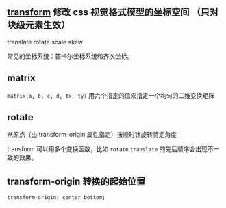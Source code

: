 ## [transform](https://developer.mozilla.org/zh-CN/docs/Web/CSS/transform) 修改 css 视觉格式模型的坐标空间 （只对块级元素生效）
translate rotate scale skew

常见的坐标系统：笛卡尔坐标系统和齐次坐标。

## matrix 
`matrix(a, b, c, d, tx, ty)` 用六个指定的值来指定一个均匀的二维变换矩阵

## rotate
从原点（由 transform-origin 属性指定）按顺时针旋转特定角度

transform 可以用多个变换函数，比如 `rotate` `translate` 的先后顺序会出现不一致的效果。

## transform-origin  转换的起始位置
```css
transform-origin: center bottom;
```
